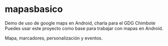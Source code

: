 # mapasbasico
Demo de uso de google maps en Android, charla para el GDG Chimbote
Puedes usar este proyecto como base para trabajar con mapas en Android.

Mapa, marcadores, personalización y eventos.
